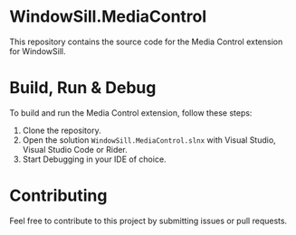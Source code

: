 # WindowSill.MediaControl

This repository contains the source code for the Media Control extension for WindowSill.

# Build, Run & Debug

To build and run the Media Control extension, follow these steps:
1. Clone the repository.
1. Open the solution `WindowSill.MediaControl.slnx` with Visual Studio, Visual Studio Code or Rider.
1. Start Debugging in your IDE of choice.

# Contributing

Feel free to contribute to this project by submitting issues or pull requests.